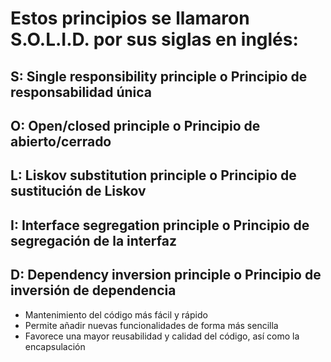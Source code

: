 # Estos principios se llamaron S.O.L.I.D. por sus siglas en inglés:

## S: Single responsibility principle o Principio de responsabilidad única
## O: Open/closed principle o Principio de abierto/cerrado
## L: Liskov substitution principle o Principio de sustitución de Liskov
## I: Interface segregation principle o Principio de segregación de la interfaz
## D: Dependency inversion principle o Principio de inversión de dependencia

- Mantenimiento del código más fácil y rápido
- Permite añadir nuevas funcionalidades de forma más sencilla
- Favorece una mayor reusabilidad y calidad del código, así como la encapsulación

